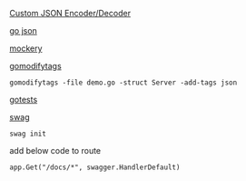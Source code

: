 [Custom JSON Encoder/Decoder](https://docs.gofiber.io/guide/faster-fiber)

[go json](https://github.com/goccy/go-json)

[mockery](https://github.com/vektra/mockery)


[gomodifytags](https://github.com/fatih/gomodifytags)

```
gomodifytags -file demo.go -struct Server -add-tags json
```

[gotests](https://github.com/cweill/gotests)

[swag](https://github.com/swaggo/swag)

```
swag init
```

add below code to route

```
app.Get("/docs/*", swagger.HandlerDefault)
```
